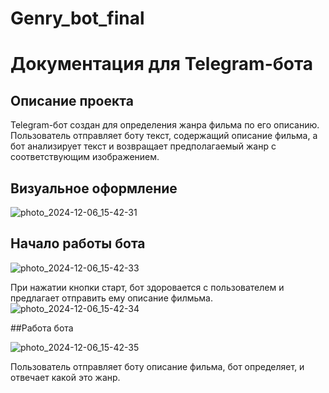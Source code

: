# Genry_bot_final

# Документация для Telegram-бота

## Описание проекта

Telegram-бот создан для определения жанра фильма по его описанию. Пользователь отправляет боту текст, содержащий описание фильма, а бот анализирует текст и возвращает предполагаемый жанр с соответствующим изображением.

## Визуальное оформление
![photo_2024-12-06_15-42-31](https://github.com/user-attachments/assets/376b2be4-42b2-4023-92c2-46e3cfeb9513)

## Начало работы бота 
![photo_2024-12-06_15-42-33](https://github.com/user-attachments/assets/3f4c7dd4-9b0b-4ba7-af35-c107fcfddbed)


При нажатии кнопки старт, бот здоровается с пользователем и предлагает отправить ему описание филмьма.
![photo_2024-12-06_15-42-34](https://github.com/user-attachments/assets/c2361f80-18cc-4a61-9cf5-c35be76e0a22)

##Работа бота

![photo_2024-12-06_15-42-35](https://github.com/user-attachments/assets/82359dd6-6e9e-47c4-bf48-d46ea9c45b98)

Пользователь отправляет боту описание фильма, бот определяет, и отвечает какой это жанр.
